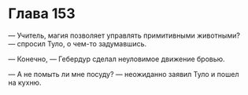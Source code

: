 # Глава 153

— Учитель, магия позволяет управлять примитивными животными? — спросил Туло, о чем-то задумавшись.

— Конечно, — Гебердур сделал неуловимое движение бровью.

— А не помыть ли мне посуду? — неожиданно заявил Туло и пошел на кухню.

